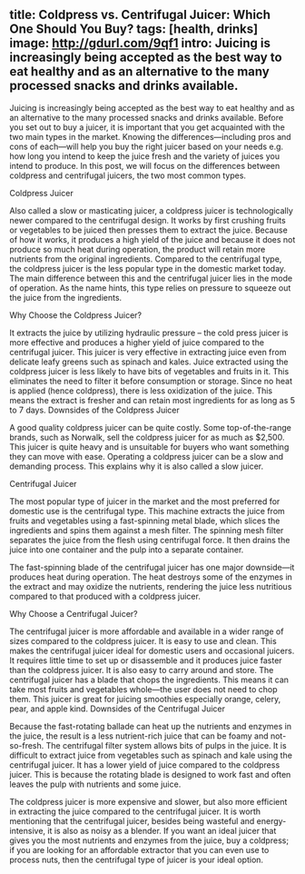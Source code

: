 title: Coldpress vs. Centrifugal Juicer: Which One Should You Buy?
tags: [health, drinks]
image: http://gdurl.com/9qf1
intro: Juicing is increasingly being accepted as the best way to eat healthy and as an alternative to the many processed snacks and drinks available.
---
Juicing is increasingly being accepted as the best way to eat healthy and as an
alternative to the many processed snacks and drinks available. Before you set
out to buy a juicer, it is important that you get acquainted with the two main
types in the market. Knowing the differences—including pros and cons of
each—will help you buy the right juicer based on your needs e.g. how long you
intend to keep the juice fresh and the variety of juices you intend to produce.
In this post, we will focus on the differences between coldpress and
centrifugal juicers, the two most common types.

Coldpress Juicer

Also called a slow or masticating juicer, a coldpress juicer is technologically
newer compared to the centrifugal design. It works by first crushing fruits or
vegetables to be juiced then presses them to extract the juice. Because of how
it works, it produces a high yield of the juice and because it does not produce
so much heat during operation, the product will retain more nutrients from the
original ingredients.  Compared to the centrifugal type, the coldpress juicer
is the less popular type in the domestic market today. The main difference
between this and the centrifugal juicer lies in the mode of operation. As the
name hints, this type relies on pressure to squeeze out the juice from the
ingredients.

Why Choose the Coldpress Juicer?

It extracts the juice by utilizing hydraulic pressure – the cold press juicer
is more effective and produces a higher yield of juice compared to the
centrifugal juicer.  This juicer is very effective in extracting juice even
from delicate leafy greens such as spinach and kales.  Juice extracted using
the coldpress juicer is less likely to have bits of vegetables and fruits in
it. This eliminates the need to filter it before consumption or storage.  Since
no heat is applied (hence coldpress), there is less oxidization of the juice.
This means the extract is fresher and can retain most ingredients for as long
as 5 to 7 days.  Downsides of the Coldpress Juicer

A good quality coldpress juicer can be quite costly. Some top-of-the-range
brands, such as Norwalk, sell the coldpress juicer for as much as $2,500.  This
juicer is quite heavy and is unsuitable for buyers who want something they can
move with ease.  Operating a coldpress juicer can be a slow and demanding
process. This explains why it is also called a slow juicer.

Centrifugal Juicer

The most popular type of juicer in the market and the most preferred for
domestic use is the centrifugal type. This machine extracts the juice from
fruits and vegetables using a fast-spinning metal blade, which slices the
ingredients and spins them against a mesh filter. The spinning mesh filter
separates the juice from the flesh using centrifugal force. It then drains the
juice into one container and the pulp into a separate container.

The fast-spinning blade of the centrifugal juicer has one major downside—it
produces heat during operation. The heat destroys some of the enzymes in the
extract and may oxidize the nutrients, rendering the juice less nutritious
compared to that produced with a coldpress juicer.

Why Choose a Centrifugal Juicer?

The centrifugal juicer is more affordable and available in a wider range of
sizes compared to the coldpress juicer.  It is easy to use and clean. This
makes the centrifugal juicer ideal for domestic users and occasional juicers.
It requires little time to set up or disassemble and it produces juice faster
than the coldpress juicer. It is also easy to carry around and store.  The
centrifugal juicer has a blade that chops the ingredients. This means it can
take most fruits and vegetables whole—the user does not need to chop them.
This juicer is great for juicing smoothies especially orange, celery, pear, and
apple kind.  Downsides of the Centrifugal Juicer

Because the fast-rotating ballade can heat up the nutrients and enzymes in the
juice, the result is a less nutrient-rich juice that can be foamy and
not-so-fresh.  The centrifugal filter system allows bits of pulps in the juice.
It is difficult to extract juice from vegetables such as spinach and kale using
the centrifugal juicer.  It has a lower yield of juice compared to the
coldpress juicer. This is because the rotating blade is designed to work fast
and often leaves the pulp with nutrients and some juice.

The coldpress juicer is more expensive and slower, but also more efficient in
extracting the juice compared to the centrifugal juicer. It is worth mentioning
that the centrifugal juicer, besides being wasteful and energy-intensive, it is
also as noisy as a blender. If you want an ideal juicer that gives you the most
nutrients and enzymes from the juice, buy a coldpress; if you are looking for
an affordable extractor that you can even use to process nuts, then the
centrifugal type of juicer is your ideal option.
